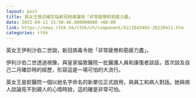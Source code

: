 ```yaml
---
layout: post
title: 英女王憶述確診指新冠病毒讓她「非常疲倦和筋疲力盡」
date: 2022-04-11 15:50:46.000000000 +08:00
link: https://news.rthk.hk/rthk/ch/component/k2/1643465-20220411.htm
categories: rthk
---
```


英女王伊利沙伯二世說，新冠病毒令她「非常疲倦和筋疲力盡」。

伊利沙伯二世透過視像，與皇家倫敦醫院一批醫護人員和康復者談話，首次談及自己二月確診時的經歷，形容這是一場可怕的大流行。

英女王是趁醫院一個以她名字命名的新單位正式啟用，與員工和病人對話。她與病人談論見不到親人的心情時說，這的確是非常可怕。
